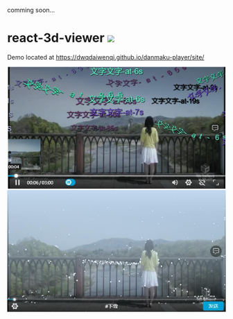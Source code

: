 comming soon...
# react-3d-viewer [![](https://img.shields.io/npm/v/danmaku-player.svg)](https://www.npmjs.com/package/danmaku-player) 
Demo located at https://dwqdaiwenqi.github.io/danmaku-player/site/

<img src="./preview1.jpg" style="margin:0 auto; width:699px;">

<img src="./preview2.jpg" style="margin:0 auto; width:699px;">
